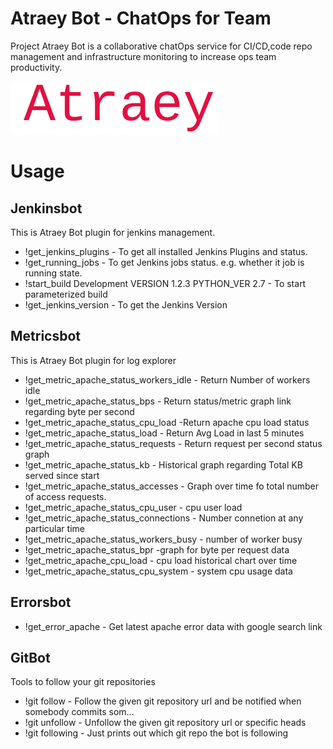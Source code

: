 # Atraey Bot - ChatOps for Team

Project Atraey Bot is a collaborative chatOps service for CI/CD,code repo management and infrastructure monitoring to increase ops team productivity. 

![logo](https://raw.githubusercontent.com/debojitkakoti/atraey/master/atraey-logo.png)

# Usage

## Jenkinsbot

   This is Atraey Bot plugin for jenkins management.
   
- !get_jenkins_plugins - To get all installed Jenkins Plugins and status.
- !get_running_jobs - To get Jenkins jobs status. e.g. whether it job is running state.
- !start_build Development VERSION 1.2.3 PYTHON_VER 2.7 - To start parameterized build
- !get_jenkins_version - To get the Jenkins Version 

## Metricsbot

This is Atraey Bot plugin for log explorer 

- !get_metric_apache_status_workers_idle - Return Number of workers idle
- !get_metric_apache_status_bps - Return status/metric graph link regarding byte per second
- !get_metric_apache_status_cpu_load -Return apache cpu load status
- !get_metric_apache_status_load - Return Avg Load in last 5 minutes
- !get_metric_apache_status_requests - Return request per second status graph
- !get_metric_apache_status_kb - Historical graph regarding Total KB served since start
- !get_metric_apache_status_accesses - Graph over time fo total number of access requests.
- !get_metric_apache_status_cpu_user - cpu user load
- !get_metric_apache_status_connections - Number connetion at any particular time
- !get_metric_apache_status_workers_busy - number of worker busy
- !get_metric_apache_status_bpr -graph for byte per request data
- !get_metric_apache_cpu_load - cpu load historical chart over time
- !get_metric_apache_status_cpu_system - system cpu usage data

## Errorsbot

- !get_error_apache - Get latest apache error data with google search link

## GitBot

Tools to follow your git repositories

- !git follow - Follow the given git repository url and be notified when somebody commits som...
- !git unfollow - Unfollow the given git repository url or specific heads
- !git following - Just prints out which git repo the bot is following

